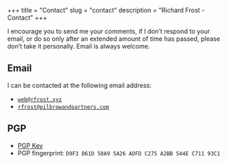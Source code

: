 +++
title = "Contact"
slug = "contact"
description = "Richard Frost - Contact"
+++

I encourage you to send me your comments, if I don’t respond to your email, or do so only after an extended amount of time has passed, please don’t take it personally. Email is always welcome.


## Email

I can be contacted at the following email address:

* [`web@rfrost.xyz`](mailto:web@rfrost.xyz?subject=Website%20enquiry)
* [`rfrost@pilbrowandpartners.com`](mailto:web@rfrost.xyz?subject=Website%20enquiry)

## PGP

* [PGP Key](/A2B8544EC71193C1.asc)
* PGP fingerprint: `D9F3 D61D 58A9 5A26 ADFD C275 A2BB 544E C711 93C1`